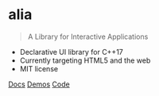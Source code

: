 # alia

> A Library for Interactive Applications

- Declarative UI library for C++17
- Currently targeting HTML5 and the web
- MIT license

[Docs](#alia-a-library-for-interactive-applications)
[Demos](https://html.alia.dev/)
[Code](https://github.com/alialib/alia/)

